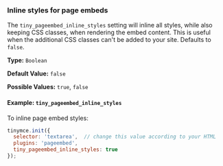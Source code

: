 ### Inline styles for page embeds

The `tiny_pageembed_inline_styles` setting will inline all styles, while also keeping CSS classes, when rendering the embed content. This is useful when the additional CSS classes can't be added to your site. Defaults to `false`.

**Type:** `Boolean`

**Default Value:** `false`

**Possible Values:** `true`, `false`

#### Example: `tiny_pageembed_inline_styles`

To inline page embed styles:

```js
tinymce.init({
  selector: 'textarea',  // change this value according to your HTML
  plugins: 'pageembed',
  tiny_pageembed_inline_styles: true
});
```